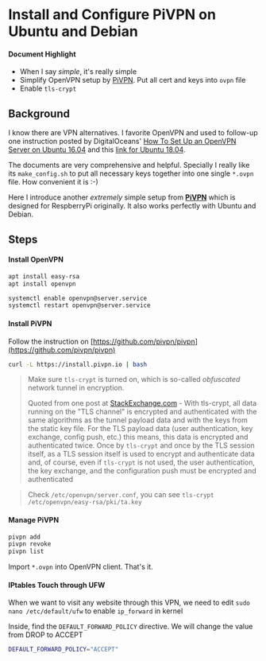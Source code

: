 # Install and Configure PiVPN on Ubuntu and Debian

#### Document Highlight
- When I say *simple*, it's really simple
- Simplify OpenVPN setup by [PiVPN](http://www.pivpn.io/). Put all cert and keys into `ovpn` file
- Enable `tls-crypt`

## Background

I know there are VPN alternatives. I favorite OpenVPN and used to follow-up one instruction posted by DigitalOceans' [How To Set Up an OpenVPN Server on Ubuntu 16.04](https://www.digitalocean.com/community/tutorials/how-to-set-up-an-openvpn-server-on-ubuntu-16-04) and this [link for Ubuntu 18.04](https://www.digitalocean.com/community/tutorials/how-to-set-up-an-openvpn-server-on-ubuntu-18-04).

The documents are very comprehensive and helpful. Specially I really like its `make_config.sh` to put all necessary keys together into one single `*.ovpn` file. How convenient it is :-)

Here I introduce another *extremely* simple setup from [__PiVPN__](http://www.pivpn.io/) which is designed for RespberryPi originally. It also works perfectly with Ubuntu and Debian.

## Steps

#### Install OpenVPN

```bash
apt install easy-rsa
apt install openvpn
```

```bash
systemctl enable openvpn@server.service
systemctl restart openvpn@server.service
```

#### Install PiVPN

Follow the instruction on [https://github.com/pivpn/pivpn](https://github.com/pivpn/pivpn)

```bash
curl -L https://install.pivpn.io | bash
```

> Make sure `tls-crypt` is turned on, which is so-called _obfuscated_ network tunnel in encryption.  
>  
> Quoted from one post at [StackExchange.com](https://security.stackexchange.com/questions/151194/openvpns-new-tls-crypt-option) - With tls-crypt, all data running on the "TLS channel" is encrypted and authenticated with the same algorithms as the tunnel payload data and with the keys from the static key file. For the TLS payload data (user authentication, key exchange, config push, etc.) this means, this data is encrypted and authenticated twice. Once by `tls-crypt` and once by the TLS session itself, as a TLS session itself is used to encrypt and authenticate data and, of course, even if `tls-crypt` is not used, the user authentication, the key exchange, and the configuration push must be encrypted and authenticated

> Check `/etc/openvpn/server.conf`, you can see ```tls-crypt /etc/openvpn/easy-rsa/pki/ta.key```

#### Manage PiVPN

```bash
pivpn add
pivpn revoke
pivpn list
```

Import `*.ovpn` into OpenVPN client. That's it.

#### IPtables Touch through UFW
When we want to visit any website through this VPN, we need to edit ```sudo nano /etc/default/ufw``` to enable ```ip_forward``` in kernel

Inside, find the ```DEFAULT_FORWARD_POLICY``` directive. We will change the value from DROP to ACCEPT

```bash
DEFAULT_FORWARD_POLICY="ACCEPT"
```
